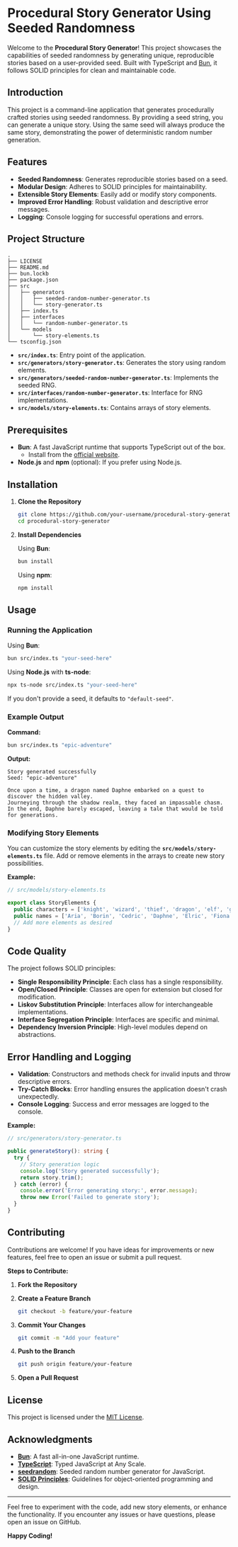 # Procedural Story Generator Using Seeded Randomness

Welcome to the **Procedural Story Generator**! This project showcases the capabilities of seeded randomness by generating unique, reproducible stories based on a user-provided seed. Built with TypeScript and [Bun](https://bun.sh/), it follows SOLID principles for clean and maintainable code.

## Introduction

This project is a command-line application that generates procedurally crafted stories using seeded randomness. By providing a seed string, you can generate a unique story. Using the same seed will always produce the same story, demonstrating the power of deterministic random number generation.

## Features

- **Seeded Randomness**: Generates reproducible stories based on a seed.
- **Modular Design**: Adheres to SOLID principles for maintainability.
- **Extensible Story Elements**: Easily add or modify story components.
- **Improved Error Handling**: Robust validation and descriptive error messages.
- **Logging**: Console logging for successful operations and errors.

## Project Structure

```
.
├── LICENSE
├── README.md
├── bun.lockb
├── package.json
├── src
│   ├── generators
│   │   ├── seeded-random-number-generator.ts
│   │   └── story-generator.ts
│   ├── index.ts
│   ├── interfaces
│   │   └── random-number-generator.ts
│   └── models
│       └── story-elements.ts
└── tsconfig.json
```

- **`src/index.ts`**: Entry point of the application.
- **`src/generators/story-generator.ts`**: Generates the story using random elements.
- **`src/generators/seeded-random-number-generator.ts`**: Implements the seeded RNG.
- **`src/interfaces/random-number-generator.ts`**: Interface for RNG implementations.
- **`src/models/story-elements.ts`**: Contains arrays of story elements.

## Prerequisites

- **Bun**: A fast JavaScript runtime that supports TypeScript out of the box.
    - Install from the [official website](https://bun.sh/).
- **Node.js** and **npm** (optional): If you prefer using Node.js.

## Installation

1. **Clone the Repository**

   ```bash
   git clone https://github.com/your-username/procedural-story-generator.git
   cd procedural-story-generator
   ```

2. **Install Dependencies**

   Using **Bun**:

   ```bash
   bun install
   ```

   Using **npm**:

   ```bash
   npm install
   ```

## Usage

### Running the Application

Using **Bun**:

```bash
bun src/index.ts "your-seed-here"
```

Using **Node.js** with **ts-node**:

```bash
npx ts-node src/index.ts "your-seed-here"
```

If you don't provide a seed, it defaults to `"default-seed"`.

### Example Output

**Command:**

```bash
bun src/index.ts "epic-adventure"
```

**Output:**

```
Story generated successfully
Seed: "epic-adventure"

Once upon a time, a dragon named Daphne embarked on a quest to discover the hidden valley.
Journeying through the shadow realm, they faced an impassable chasm.
In the end, Daphne barely escaped, leaving a tale that would be told for generations.
```

### Modifying Story Elements

You can customize the story elements by editing the **`src/models/story-elements.ts`** file. Add or remove elements in the arrays to create new story possibilities.

**Example:**

```typescript
// src/models/story-elements.ts

export class StoryElements {
  public characters = ['knight', 'wizard', 'thief', 'dragon', 'elf', 'giant'];
  public names = ['Aria', 'Borin', 'Cedric', 'Daphne', 'Elric', 'Fiona'];
  // Add more elements as desired
}
```

## Code Quality

The project follows SOLID principles:

- **Single Responsibility Principle**: Each class has a single responsibility.
- **Open/Closed Principle**: Classes are open for extension but closed for modification.
- **Liskov Substitution Principle**: Interfaces allow for interchangeable implementations.
- **Interface Segregation Principle**: Interfaces are specific and minimal.
- **Dependency Inversion Principle**: High-level modules depend on abstractions.

## Error Handling and Logging

- **Validation**: Constructors and methods check for invalid inputs and throw descriptive errors.
- **Try-Catch Blocks**: Error handling ensures the application doesn't crash unexpectedly.
- **Console Logging**: Success and error messages are logged to the console.

**Example:**

```typescript
// src/generators/story-generator.ts

public generateStory(): string {
  try {
    // Story generation logic
    console.log('Story generated successfully');
    return story.trim();
  } catch (error) {
    console.error('Error generating story:', error.message);
    throw new Error('Failed to generate story');
  }
}
```

## Contributing

Contributions are welcome! If you have ideas for improvements or new features, feel free to open an issue or submit a pull request.

**Steps to Contribute:**

1. **Fork the Repository**

2. **Create a Feature Branch**

   ```bash
   git checkout -b feature/your-feature
   ```

3. **Commit Your Changes**

   ```bash
   git commit -m "Add your feature"
   ```

4. **Push to the Branch**

   ```bash
   git push origin feature/your-feature
   ```

5. **Open a Pull Request**

## License

This project is licensed under the [MIT License](LICENSE).

## Acknowledgments

- **[Bun](https://bun.sh/)**: A fast all-in-one JavaScript runtime.
- **[TypeScript](https://www.typescriptlang.org/)**: Typed JavaScript at Any Scale.
- **[seedrandom](https://www.npmjs.com/package/seedrandom)**: Seeded random number generator for JavaScript.
- **[SOLID Principles](https://en.wikipedia.org/wiki/SOLID)**: Guidelines for object-oriented programming and design.

---

Feel free to experiment with the code, add new story elements, or enhance the functionality. If you encounter any issues or have questions, please open an issue on GitHub.

**Happy Coding!**